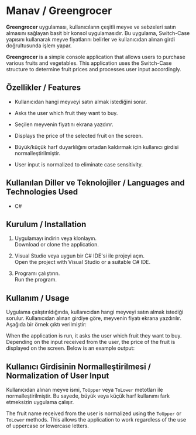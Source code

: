 # Manav / Greengrocer

**Greengrocer** uygulaması, kullanıcıların çeşitli meyve ve sebzeleri satın almasını sağlayan basit bir konsol uygulamasıdır. Bu uygulama, Switch-Case yapısını kullanarak meyve fiyatlarını belirler ve kullanıcıdan alınan girdi doğrultusunda işlem yapar.  

**Greengrocer** is a simple console application that allows users to purchase various fruits and vegetables. This application uses the Switch-Case structure to determine fruit prices and processes user input accordingly.

## Özellikler / Features

- Kullanıcıdan hangi meyveyi satın almak istediğini sorar.  
- Asks the user which fruit they want to buy.
  
- Seçilen meyvenin fiyatını ekrana yazdırır.  
- Displays the price of the selected fruit on the screen.

- Büyük/küçük harf duyarlılığını ortadan kaldırmak için kullanıcı girdisi normalleştirilmiştir.  
- User input is normalized to eliminate case sensitivity.

## Kullanılan Diller ve Teknolojiler / Languages and Technologies Used

- C#

## Kurulum / Installation

1. Uygulamayı indirin veya klonlayın.  
   Download or clone the application.
  
2. Visual Studio veya uygun bir C# IDE'si ile projeyi açın.  
   Open the project with Visual Studio or a suitable C# IDE.
  
3. Programı çalıştırın.  
   Run the program.

## Kullanım / Usage

Uygulama çalıştırıldığında, kullanıcıdan hangi meyveyi satın almak istediği sorulur. Kullanıcıdan alınan girdiye göre, meyvenin fiyatı ekrana yazdırılır. Aşağıda bir örnek çıktı verilmiştir:  

When the application is run, it asks the user which fruit they want to buy. Depending on the input received from the user, the price of the fruit is displayed on the screen. Below is an example output:


## Kullanıcı Girdisinin Normalleştirilmesi / Normalization of User Input

Kullanıcıdan alınan meyve ismi, `ToUpper` veya `ToLower` metotları ile normalleştirilmiştir. Bu sayede, büyük veya küçük harf kullanımı fark etmeksizin uygulama çalışır.  

The fruit name received from the user is normalized using the `ToUpper` or `ToLower` methods. This allows the application to work regardless of the use of uppercase or lowercase letters.

